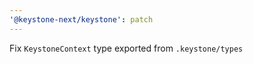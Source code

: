 ```yaml
---
'@keystone-next/keystone': patch
---
```


Fix `KeystoneContext` type exported from `.keystone/types`
